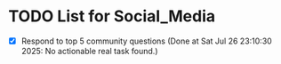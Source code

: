 # TODO List for Social_Media

- [x] Respond to top 5 community questions  (Done at Sat Jul 26 23:10:30 2025: No actionable real task found.)